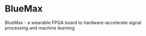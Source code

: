 # BlueMax
BlueMax - a wearable FPGA board to hardware-accelerate signal processing and machine learning
